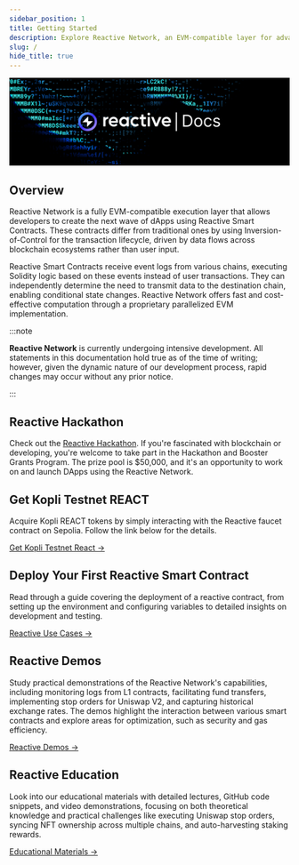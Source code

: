 ```yaml
---
sidebar_position: 1
title: Getting Started
description: Explore Reactive Network, an EVM-compatible layer for advanced dApps. Learn about Reactive Smart Contracts that use data flows from multiple blockchains. Get started with setup, development and testing, and our unique architecture.
slug: /
hide_title: true
---
```


![Reactive Network Docs Image](./img/reactive-docs.jpg)

## Overview

Reactive Network is a fully EVM-compatible execution layer that allows developers to create the next wave of dApps using Reactive Smart Contracts. These contracts differ from traditional ones by using Inversion-of-Control for the transaction lifecycle, driven by data flows across blockchain ecosystems rather than user input.

Reactive Smart Contracts receive event logs from various chains, executing Solidity logic based on these events instead of user transactions. They can independently determine the need to transmit data to the destination chain, enabling conditional state changes. Reactive Network offers fast and cost-effective computation through a proprietary parallelized EVM implementation.

:::note

**Reactive Network** is currently undergoing intensive development. All statements in this documentation hold true as of the time of writing; however, given the dynamic nature of our development process, rapid changes may occur without any prior notice.

:::

## Reactive Hackathon

Check out the [Reactive Hackathon](https://reactive.network/hackathon?ref=blog.reactive.network). If you're fascinated with blockchain or developing, you're welcome to take part in the Hackathon and Booster Grants Program. The prize pool is $50,000, and it's an opportunity to work on and launch DApps using the Reactive Network.

## Get Kopli Testnet REACT

Acquire Kopli REACT tokens by simply interacting with the Reactive faucet contract on Sepolia. Follow the link below for the details.

[Get Kopli Testnet React →](./kopli-testnet#get-kopli-testnet-react)

## Deploy Your First Reactive Smart Contract

Read through a guide covering the deployment of a reactive contract, from setting up the environment and configuring variables to detailed insights on development and testing.

[Reactive Use Cases →](../education/use-cases/index.md)

## Reactive Demos 

Study practical demonstrations of the Reactive Network's capabilities, including monitoring logs from L1 contracts, facilitating fund transfers, implementing stop orders for Uniswap V2, and capturing historical exchange rates. The demos highlight the interaction between various smart contracts and explore areas for optimization, such as security and gas efficiency.

[Reactive Demos →](./demos.md)

## Reactive Education

Look into our educational materials with detailed lectures, GitHub code snippets, and video demonstrations, focusing on both theoretical knowledge and practical challenges like executing Uniswap stop orders, syncing NFT ownership across multiple chains, and auto-harvesting staking rewards.

[Educational Materials →](../education/introduction/index.md)